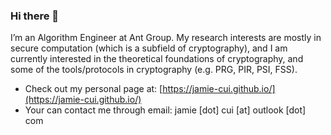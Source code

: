 ### Hi there 👋

I’m an Algorithm Engineer at Ant Group. My research interests are mostly in secure computation (which is a subfield of cryptography), and I am currently interested in the theoretical foundations of cryptography, and some of the tools/protocols in cryptography (e.g. PRG, PIR, PSI, FSS).

- Check out my personal page at: [https://jamie-cui.github.io/](https://jamie-cui.github.io/)
- Your can contact me through email: jamie [dot] cui [at] outlook [dot] com
